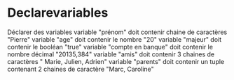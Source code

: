 # Declarevariables
Déclarer des variables 
variable "prénom"  doit contenir chaine de caractères "Pierre"
variable "age"  doit contenir le nombre "20"
variable "majeur"  doit contenir le  booléan "true" 
variable "compte en banque"  doit contenir le nombre décimal "20135,384"
variable "amis"  doit contenir 3 chaines de caractères " Marie, Julien, Adrien" 
variable "parents"  doit contenir un tuple contenant 2 chaines de caractère "Marc, Caroline" 
